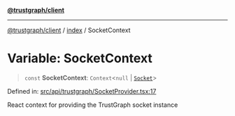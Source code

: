 [**@trustgraph/client**](../../README.md)

***

[@trustgraph/client](../../README.md) / [index](../README.md) / SocketContext

# Variable: SocketContext

> `const` **SocketContext**: `Context`\<`null` \| [`Socket`](../../api/trustgraph/trustgraph-socket/interfaces/Socket.md)\>

Defined in: [src/api/trustgraph/SocketProvider.tsx:17](https://github.com/trustgraph-ai/trustgraph-ts-client/blob/dd779923b4eaffccd17ba61aaee70d2766e28e49/src/api/trustgraph/SocketProvider.tsx#L17)

React context for providing the TrustGraph socket instance

